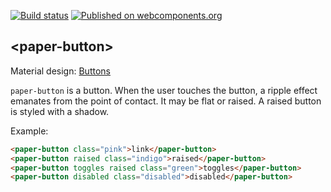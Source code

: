
[![Build status](https://travis-ci.org/PolymerElements/paper-button.svg?branch=master)](https://travis-ci.org/PolymerElements/paper-button)
[![Published on webcomponents.org](https://img.shields.io/badge/webcomponents.org-published-blue.svg)](https://beta.webcomponents.org/element/PolymerElements/paper-button)

## &lt;paper-button&gt;

Material design: [Buttons](https://www.google.com/design/spec/components/buttons.html)

`paper-button` is a button. When the user touches the button, a ripple effect emanates
from the point of contact. It may be flat or raised. A raised button is styled with a
shadow.

Example:

<!---
```
<custom-element-demo>
  <template>
    <script src="../webcomponentsjs/webcomponents-lite.js"></script>
    <link rel="import" href="paper-button.html">
    <link rel="import" href="../paper-styles/color.html">
    <style is="custom-style">
      #container {
        display: flex;
      }
      paper-button {
        font-family: 'Rubik', 'Noto', sans-serif;
        font-weight: normal;
        font-size: 14px;
        -webkit-font-smoothing: antialiased;
      }
      paper-button.pink {
        color: var(--paper-pink-a200);
        --paper-button-ink-color: var(--paper-pink-a200);
      }
      paper-button.pink:hover {
        background-color: var(--paper-pink-100);
      }
      paper-button.indigo {
        background-color: var(--paper-indigo-500);
        color: white;
        --paper-button-raised-keyboard-focus: {
          background-color: var(--paper-pink-a200) !important;
          color: white !important;
        };
      }
      paper-button.indigo:hover {
        background-color: var(--paper-indigo-400);
      }
      paper-button.green {
        background-color: var(--paper-green-500);
        color: white;
      }
      paper-button.green[active] {
        background-color: var(--paper-red-500);
      }
      paper-button.disabled {
        color: white;
      }
    </style>
    <div id="container">
      <next-code-block></next-code-block>
    </div>
  </template>
</custom-element-demo>
```
-->
```html
<paper-button class="pink">link</paper-button>
<paper-button raised class="indigo">raised</paper-button>
<paper-button toggles raised class="green">toggles</paper-button>
<paper-button disabled class="disabled">disabled</paper-button>
```
